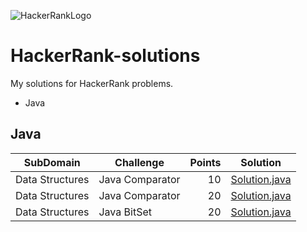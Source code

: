 ![HackerRankLogo](https://hrcdn.net/hackerrank/assets/brand/wordmark_sm-09bbe8f2de9af754be97250046007ced.svg)
# HackerRank-solutions
My solutions for HackerRank problems.

* Java

## Java
| SubDomain | Challenge | Points | Solution |
|-----------|-----------|-------:|----------|
|Data Structures|Java Comparator|10|[Solution.java](Java/Data%20Structures/Java%20Comparator/Solution.java)|
|Data Structures|Java Comparator|20|[Solution.java](Java/Data%20Structures/Java%20Dequeue/Solution.java)|
|Data Structures|Java BitSet|20|[Solution.java](Java/Data%20Structures/Java%20BitSet/Solution.java)|
